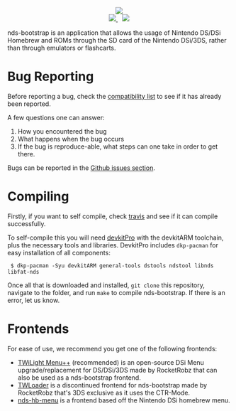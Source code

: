 <p align="center">
 <img src="https://i.imgur.com/BFIu7xX.png"><br>
 <span style="padding-right: 5px;">
  <a href="https://travis-ci.org/ahezard/nds-bootstrap">
   <img src="https://travis-ci.org/ahezard/nds-bootstrap.svg?branch=master">
  </a>
 </span>
 <span style="padding-left: 5px;">
  <a href="https://dshomebrew.serveo.net/">
   <img src="https://i.imgur.com/fjHCL6s.png">
  </a>
 </span>
</p>

nds-bootstrap is an application that allows the usage of Nintendo DS/DSi Homebrew and ROMs through the SD card of the Nintendo DSi/3DS, rather than through emulators or flashcarts.

# Bug Reporting

Before reporting a bug, check the [compatibility list](https://docs.google.com/spreadsheets/d/1LRTkXOUXraTMjg1eedz_f7b5jiuyMv2x6e_jY_nyHSc/edit?usp=sharing) to see if it has already been reported.

A few questions one can answer:
1) How you encountered the bug
2) What happens when the bug occurs
3) If the bug is reproduce-able, what steps can one take in order to get there. 

Bugs can be reported in the [Github issues section](https://github.com/ahezard/nds-bootstrap/issues).

# Compiling

Firstly, if you want to self compile, check [travis](https://travis-ci.org/ahezard/nds-bootstrap) and see if it can compile successfully.

To self-compile this you will need [devkitPro](https://devkitpro.org/) with the devkitARM toolchain, plus the necessary tools and libraries. DevkitPro includes `dkp-pacman` for easy installation of all components:

```
 $ dkp-pacman -Syu devkitARM general-tools dstools ndstool libnds libfat-nds
```

Once all that is downloaded and installed, `git clone` this repository, navigate to the folder, and run `make` to compile nds-bootstrap. If there is an error, let us know.

# Frontends

For ease of use, we recommend you get one of the following frontends:
- [TWiLight Menu++](https://github.com/RocketRobz/TWiLightMenu) (recommended) is an open-source DSi Menu upgrade/replacement for DS/DSi/3DS made by RocketRobz that can also be used as a nds-bootstrap frontend.
- [TWLoader](https://github.com/RocketRobz/TWLoader) is a discontinued frontend for nds-bootstrap made by RocketRobz that's 3DS exclusive as it uses the CTR-Mode.
- [nds-hb-menu](https://github.com/ahezard/nds-hb-menu) is a frontend based off the Nintendo DSi homebrew menu.
